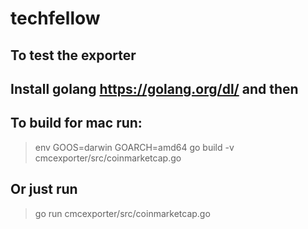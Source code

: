 # techfellow

## To test the exporter
## Install golang https://golang.org/dl/ and then
## To build for mac run:  
> env GOOS=darwin GOARCH=amd64 go build -v cmcexporter/src/coinmarketcap.go
## Or just run
> go run cmcexporter/src/coinmarketcap.go
